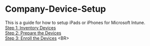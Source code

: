 # Company-Device-Setup
This is a guide for how to setup iPads or iPhones for Microsoft Intune. <BR>
[Step 1: Inventory Devices](https://github.com/HarperGraves/Company-Device-Setup/commit/fd0414cc1e651439552a54f0df10a118713b60c0) <BR> 
[Step 2: Prepare the Devices](https://github.com/HarperGraves/Company-Device-Setup/commit/6bfd381d4afcb389d3179bc6de4a576825cfa27b) <BR>
[Step 3: Enroll the Devices]([https://github.com/HarperGraves/Company-Device-Setup/commit/47d9a154969b88166db3ddef585b5f13221e3526](https://github.com/HarperGraves/Company-Device-Setup/blob/main/Step%203%3A%20Enroll%20the%20Device.md)) <BR>

